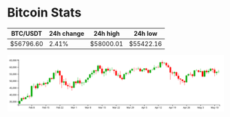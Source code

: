 # Bitcoin Stats

BTC/USDT|24h change|24h high|24h low|
|---|---|---|---|
|$56796.60|2.41%|$58000.01|$55422.16|

<img src="./chart.svg">
